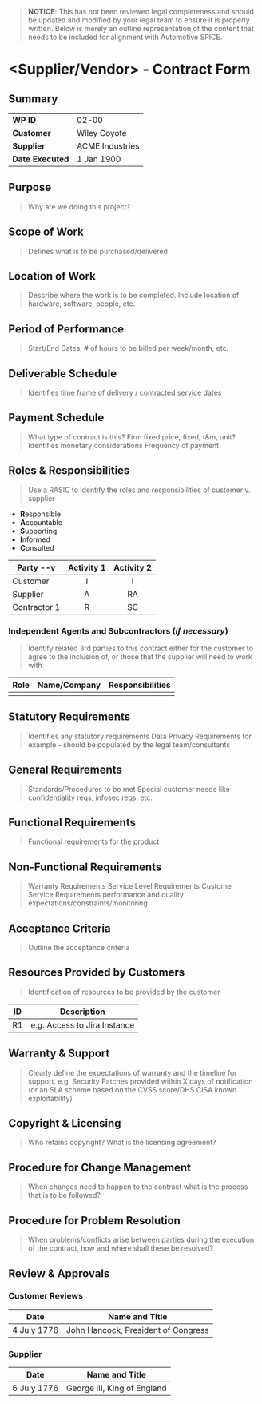 > **NOTICE**: This has not been reviewed legal completeness and should be
> updated and modified by your legal team to ensure it is properly written.
> Below is merely an outline representation of the content that needs to be
> included for alignment with Automotive SPICE.


# <Supplier/Vendor> - Contract Form

## Summary

|                   |                 |
|-------------------|-----------------|
| **WP ID**         | 02-00           |
| **Customer**      | Wiley Coyote    |
| **Supplier**      | ACME Industries |
| **Date Executed** | 1 Jan 1900      |

## Purpose
> Why are we doing this project?

## Scope of Work
> Defines what is to be purchased/delivered

## Location of Work
> Describe where the work is to be completed. Include location of hardware,
> software, people, etc.

## Period of Performance
> Start/End Dates, # of hours to be billed per week/month, etc.

## Deliverable Schedule
> Identifies time frame of delivery / contracted service dates

## Payment Schedule
> What type of contract is this? Firm fixed price, fixed, t&m, unit?
> Identifies monetary considerations
> Frequency of payment

## Roles & Responsibilities
> Use a RASIC to identify the roles and responsibilities of customer v.
> supplier

- **R**esponsible
- **A**ccountable
- **S**upporting
- **I**nformed
- **C**onsulted

| Party --v    | Activity 1 | Activity 2 |
|--------------|:----------:|:----------:|
| Customer     | I          | I          |
| Supplier     | A          | RA         |
| Contractor 1 | R          | SC         |

### Independent Agents and Subcontractors (*if necessary*)
> Identify related 3rd parties to this contract either for the customer to
> agree to the inclusion of, or those that the supplier will need to work with

| Role | Name/Company       | Responsibilities |
|------|--------------------|------------------|
|      |                    |                  |

## Statutory Requirements
> Identifies any statutory requirements
> Data Privacy Requirements for example - should be populated by the legal
> team/consultants

## General Requirements
> Standards/Procedures to be met
> Special customer needs like confidentiality reqs, infosec reqs, etc.

## Functional Requirements
> Functional requirements for the product

## Non-Functional Requirements
> Warranty Requirements
> Service Level Requirements
> Customer Service Requirements
> performance and quality expectations/constraints/monitoring

## Acceptance Criteria
> Outline the acceptance criteria

## Resources Provided by Customers
> Identification of resources to be provided by the customer

| ID   | Description                    |
|------|--------------------------------|
| R1   | e.g. Access to Jira Instance   |

## Warranty & Support
> Clearly define the expectations of warranty and the timeline for support.
> e.g. Security Patches provided within X days of notification (or an SLA
> scheme based on the CVSS score/DHS CISA known exploitability).

## Copyright & Licensing
> Who retains copyright? What is the licensing agreement?

## Procedure for Change Management
> When changes need to happen to the contract what is the process that is to be
> followed?

## Procedure for Problem Resolution
> When problems/conflicts arise between parties during the execution of the
> contract, how and where shall these be resolved?

## Review & Approvals

### Customer Reviews
| Date        | Name and Title                      |
|-------------|-------------------------------------|
| 4 July 1776 | John Hancock, President of Congress |

### Supplier
| Date        | Name and Title              |
|-------------|-----------------------------|
| 6 July 1776 | George III, King of England |
